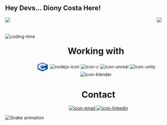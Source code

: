 ## Hey Devs... Diony Costa Here!

<div>
  
  <img  height="180em" src="https://github-readme-stats.vercel.app/api?username=wazark&show_icons=true&theme=ayu-mirage&include_all_commits=true&count_private=true"/>
  <img align="right" height="180em" src="https://github-readme-stats.vercel.app/api/top-langs/?username=wazark&layout=compact&langs_count=16&theme=ayu-mirage"/>
</div>
<br>

<div  align="center"> 
  <div style="display: inline_block"><br>
    <img align="left" height="250" alt="coding-time" src="https://i.ibb.co/bPK9BKq/coding.gif" alt="coding">    
    <h1 align="center">Working with</h1>    
    <img align="center" height="30" width="40" alt="c-icon" src="https://raw.githubusercontent.com/devicons/devicon/master/icons/c/c-original.svg">    
    <img align="center" height="30" width="40" alt="nodejs-icon" src="https://raw.githubusercontent.com/jmnote/z-icons/master/svg/cpp.svg">
    <img align="center" height="30" width="30" src="https://i.ibb.co/W6YPhFv/icon-c.png" alt="icon-c">
    <img align="center" height="30" width="30" src="https://i.ibb.co/GdsXTsW/icon-unreal.png" alt="icon-unreal">
    <img align="center" height="30" width="30" src="https://i.ibb.co/ngYR2yT/icon-unity.png" alt="icon-unity">    
    <img align="center" height="30" width="30" src="https://i.ibb.co/8YhtzKg/icon-blender.png" alt="icon-blender">
       
   </div>

  
  <h1 align="center">Contact </h1>
    <a href = "mailto: gamep.contato@gmail.com">
    <img width="30" src="https://i.ibb.co/K26CYk0/icon-email.png" alt="icon-email" border="0">
    </a> 
    <a href = "https://www.linkedin.com/in/diony-silva-costa-77b9a3225">
    <img width="30" src="https://i.ibb.co/k2hCVWs/icon-linkedin.png" alt="icon-linkedin" border="0">
    </a>   
</div>
  
![Snake animation](https://github.com/LuigiGF/wazark/blob/output/github-contribution-grid-snake.svg)
